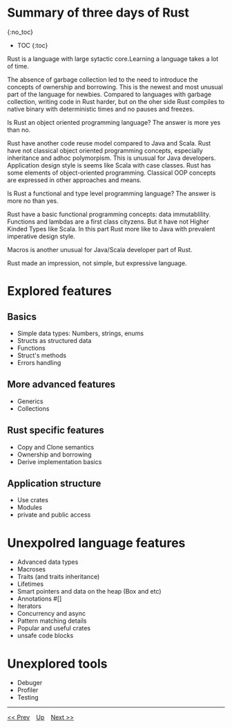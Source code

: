 # Summary of three days of Rust
{:no_toc}

* TOC
{:toc}

Rust is a language with large sytactic core.Learning a language takes a lot of time.

The absence of garbage collection led to the need to introduce the concepts of ownership  and borrowing. This is the newest and most unusual part of the language for newbies.
Compared to languages with garbage collection, writing code in Rust harder, but on the oher side Rust compiles to native binary with deterministic times and no pauses and freezes.

Is Rust an object oriented programming language? The answer is more yes than no.

Rust have another code reuse model compared to Java and Scala. Rust have not classical object oriented programming concepts, especially inheritance and adhoc polymorpism. 
This is unusual for Java developers. Application design style is seems like Scala with case classes.
Rust has some elements of object-oriented programming. Classical OOP concepts are expressed in other approaches and means.


Is Rust a functional and type level programming language? The answer is more no than yes.

Rust have a basic functional programming concepts: data immutablility. Functions and lambdas are a first class cityzens. But it have not Higher Kinded Types like Scala. In this part Rust more like to Java with prevalent imperative design style. 

Macros is another unusual for Java/Scala developer part of Rust.

Rust made an impression, not simple, but expressive language. 


# Explored features
## Basics
* Simple data types: Numbers, strings, enums
* Structs as structured data
* Functions
* Struct's methods
* Errors handling

## More advanced features
* Generics
* Collections

## Rust specific features
* Copy and Clone semantics
* Ownership and borrowing
* Derive implementation basics

## Application structure
* Use crates
* Modules
* private and public access

# Unexpolred language features
* Advanced data types 
* Macroses
* Traits (and traits inheritance)
* Lifetimes
* Smart pointers and data on the heap (Box and etc)
* Annotations #[]
* Iterators
* Concurrency and async
* Pattern matching details
* Popular and useful crates
* unsafe code blocks

# Unexplored tools
* Debuger
* Profiler
* Testing

---
[<< Prev](./rust_basics/day3/errors.md) &ensp; [Up](../index.md) &ensp; [Next >>]()
